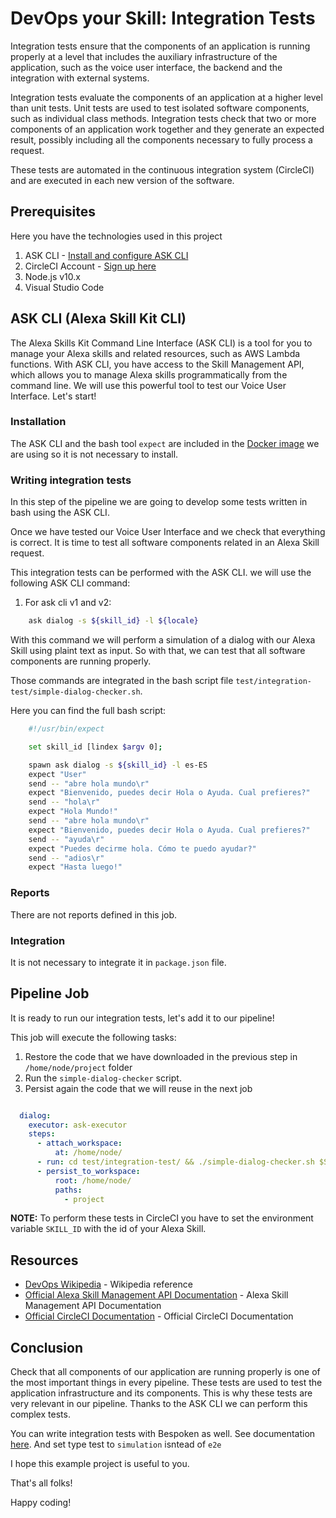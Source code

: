 # DevOps your Skill: Integration Tests

Integration tests ensure that the components of an application is running properly at a level that includes the auxiliary infrastructure of the application, such as the voice user interface, the backend and the integration with external systems.

Integration tests evaluate the components of an application at a higher level than unit tests. 
Unit tests are used to test isolated software components, such as individual class methods. 
Integration tests check that two or more components of an application work together and they generate an expected result, possibly including all the components necessary to fully process a request.

These tests are automated in the continuous integration system (CircleCI) and are executed in each new version of the software.

## Prerequisites

Here you have the technologies used in this project
1. ASK CLI - [Install and configure ASK CLI](https://developer.amazon.com/es-ES/docs/alexa/smapi/quick-start-alexa-skills-kit-command-line-interface.html)
2. CircleCI Account - [Sign up here](https://circleci.com/)
3. Node.js v10.x
4. Visual Studio Code

## ASK CLI (Alexa Skill Kit CLI)

The Alexa Skills Kit Command Line Interface (ASK CLI) is a tool for you to manage your Alexa skills and related resources, such as AWS Lambda functions.
With ASK CLI, you have access to the Skill Management API, which allows you to manage Alexa skills programmatically from the command line.
We will use this powerful tool to test our Voice User Interface. Let's start!

### Installation

The ASK CLI and the bash tool `expect` are included in the [Docker image](https://hub.docker.com/repository/docker/xavidop/alexa-ask-aws-cli) we are using so it is not necessary to install.

### Writing integration tests

In this step of the pipeline we are going to develop some tests written in bash using the ASK CLI.

Once we have tested our Voice User Interface and we check that everything is correct. It is time to test all software components related in an Alexa Skill request.

This integration tests can be performed with the ASK CLI. we will use the following ASK CLI command:

1. For ask cli v1 and v2:
```bash
    ask dialog -s ${skill_id} -l ${locale}
```

With this command we will perform a simulation of a dialog with our Alexa Skill using plaint text as input. So with that, we can test that all software components are running properly.

Those commands are integrated in the bash script file `test/integration-test/simple-dialog-checker.sh`.

Here you can find the full bash script:

```bash
    #!/usr/bin/expect

    set skill_id [lindex $argv 0];

    spawn ask dialog -s ${skill_id} -l es-ES
    expect "User"
    send -- "abre hola mundo\r"
    expect "Bienvenido, puedes decir Hola o Ayuda. Cual prefieres?"
    send -- "hola\r"
    expect "Hola Mundo!"
    send -- "abre hola mundo\r"
    expect "Bienvenido, puedes decir Hola o Ayuda. Cual prefieres?"
    send -- "ayuda\r"
    expect "Puedes decirme hola. Cómo te puedo ayudar?"
    send -- "adios\r"
    expect "Hasta luego!"

```

### Reports

There are not reports defined in this job.

### Integration

It is not necessary to integrate it in `package.json` file.

## Pipeline Job

It is ready to run our integration tests, let's add it to our pipeline!

This job will execute the following tasks:
1. Restore the code that we have downloaded in the previous step in `/home/node/project` folder
2. Run the `simple-dialog-checker` script.
3. Persist again the code that we will reuse in the next job

```yaml

  dialog:
    executor: ask-executor
    steps:
      - attach_workspace:
          at: /home/node/
      - run: cd test/integration-test/ && ./simple-dialog-checker.sh $SKILL_ID
      - persist_to_workspace:
          root: /home/node/
          paths:
            - project

```

**NOTE:** To perform these tests in CircleCI you have to set the environment variable `SKILL_ID` with the id of your Alexa Skill.


## Resources
* [DevOps Wikipedia](https://en.wikipedia.org/wiki/DevOps) - Wikipedia reference
* [Official Alexa Skill Management API Documentation](https://developer.amazon.com/es-ES/docs/alexa/smapi/skill-testing-operations.html) - Alexa Skill Management API Documentation
* [Official CircleCI Documentation](https://circleci.com/docs/) - Official CircleCI Documentation

## Conclusion 

Check that all components of our application are running properly is one of the most important things in every pipeline. 
These tests are used to test the application infrastructure and its components. This is why these tests are very relevant in our pipeline.
Thanks to the ASK CLI we can perform this complex tests.

You can write integration tests with Bespoken as well. See documentation [here](https://read.bespoken.io/end-to-end/guide/#overview). And set type test to `simulation` isntead of `e2e`


I hope this example project is useful to you.

That's all folks!

Happy coding!
